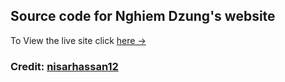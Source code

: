 ## Source code for Nghiem Dzung's website


To View the live site click [here &rarr;](https://dung321046.github.io/index.html)


### Credit: [nisarhassan12](https://github.com/nisarhassan12/portfolio-template)